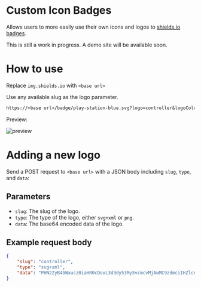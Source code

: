# Custom Icon Badges

Allows users to more easily use their own icons and logos to [shields.io badges](https://github.com/badges/shields).

This is still a work in progress. A demo site will be available soon.

# How to use

Replace `img.shields.io` with `<base url>`

Use any available slug as the logo parameter.

```md
https://<base url>/badge/play-station-blue.svg?logo=controller&logoColor=white
```

Preview:

![preview](https://user-images.githubusercontent.com/20955511/126047615-7f47d37f-30af-4feb-b29c-9498422d9c93.png)

# Adding a new logo

Send a POST request to `<base url>` with a JSON body including `slug`, `type`, and `data`:

## Parameters

- `slug`: The slug of the logo.
- `type`: The type of the logo, either `svg+xml` or `png`.
- `data`: The base64 encoded data of the logo.

## Example request body

```json
{
    "slug": "controller",
    "type": "svg+xml",
    "data": "PHN2ZyB4bWxucz0iaHR0cDovL3d3dy53My5vcmcvMjAwMC9zdmciIHZlcnNpb249IjEiIHdpZHRoPSI2MDAiIGhlaWdodD0iNjAwIj48cGF0aCBkPSJNMTI5IDExMWMtNTUgNC05MyA2Ni05MyA3OEwwIDM5OGMtMiA3MCAzNiA5MiA2OSA5MWgxYzc5IDAgODctNTcgMTMwLTEyOGgyMDFjNDMgNzEgNTAgMTI4IDEyOSAxMjhoMWMzMyAxIDcxLTIxIDY5LTkxbC0zNi0yMDljMC0xMi00MC03OC05OC03OGgtMTBjLTYzIDAtOTIgMzUtOTIgNDJIMjM2YzAtNy0yOS00Mi05Mi00MmgtMTV6IiBmaWxsPSIjZmZmIi8+PC9zdmc+"
}
```